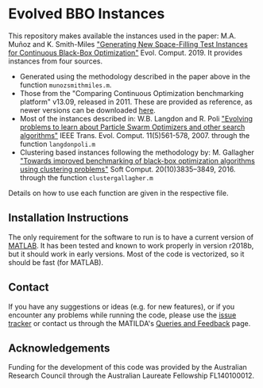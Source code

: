 # Evolved BBO Instances

This repository makes available the instances used in the paper: M.A. Muñoz and K. Smith-Miles ["Generating New Space-Filling Test Instances for Continuous Black-Box Optimization"](https://doi.org/10.1162/evco_a_00262) Evol. Comput. 2019. It provides instances from four sources.

- Generated using the methodology described in the paper above in the function ```munozsmithmiles.m```.
- Those from the "Comparing Continuous Optimization benchmarking platform" v13.09, released in 2011. These are provided as reference, as newer versions can be downloaded [here](https://github.com/numbbo/coco).
- Most of the instances described in: W.B. Langdon and R. Poli ["Evolving problems to learn about Particle Swarm Optimizers and other search algorithms"](https://doi.org/10.1109/TEVC.2006.886448) IEEE Trans. Evol. Comput. 11(5)561-578, 2007. through the function ```langdonpoli.m```
- Clustering based instances following the methodology by: M. Gallagher ["Towards improved benchmarking of black-box optimization
algorithms using clustering problems"](https://doi.org/10.1007/s00500-016-2094-1) Soft Comput. 20(10)3835–3849, 2016. through the function ```clustergallagher.m```

Details on how to use each function are given in the respective file.

## Installation Instructions

The only requirement for the software to run is to have a current version of [MATLAB](http://www.mathworks.com). It has been tested and known to work properly in version r2018b, but it should work in early versions. Most of the code is vectorized, so it should be fast (for MATLAB).

## Contact

If you have any suggestions or ideas (e.g. for new features), or if you encounter any problems while running the code, please use the [issue tracker](https://github.com/andremun/EVOBBO_Instances/issues) or contact us through the MATILDA's [Queries and Feedback](http://matilda.unimelb.edu.au/contact-us) page.

## Acknowledgements

Funding for the development of this code was provided by the Australian Research Council through the Australian Laureate Fellowship FL140100012.
